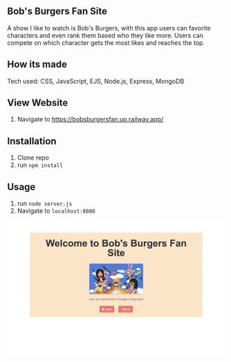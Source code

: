 ## Bob's Burgers Fan Site
A show I like to watch is Bob's Burgers, with this app users can favorite characters and even rank them based who they like more. Users can compete on which character gets the most likes and reaches the top.

## How its made
Tech used: CSS, JavaScript, EJS, Node.js, Express, MongoDB

## View Website
1. Navigate to https://bobsburgersfan.up.railway.app/

## Installation

1. Clone repo
2. run `npm install`

## Usage

1. run `node server.js`
2. Navigate to `localhost:8080`

![Alt text](<public/img/website.png>)
